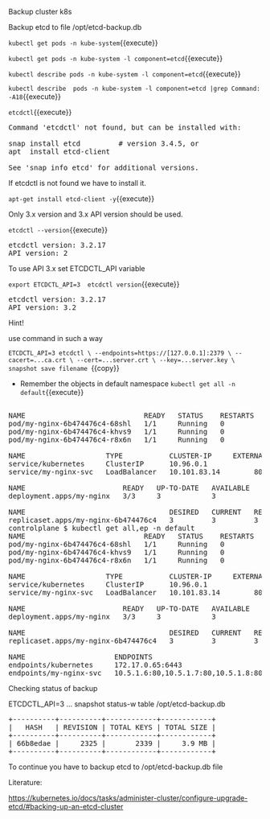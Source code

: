 Backup cluster k8s

Backup etcd to file /opt/etcd-backup.db


`kubectl get pods -n kube-system`{{execute}}


`kubectl get pods -n kube-system -l component=etcd`{{execute}}

`kubectl describe pods -n kube-system -l component=etcd`{{execute}}

`kubectl describe  pods -n kube-system -l component=etcd |grep Command: -A18`{{execute}}

`etcdctl`{{execute}}
<pre>
Command 'etcdctl' not found, but can be installed with:

snap install etcd         # version 3.4.5, or
apt  install etcd-client

See 'snap info etcd' for additional versions.
</pre>

If etcdctl is not found we have to install it.

`apt-get install etcd-client -y`{{execute}}

Only 3.x version and 3.x API version should be used.

`etcdctl --version`{{execute}}

<pre>
etcdctl version: 3.2.17
API version: 2
</pre>

To use API 3.x set ETCDCTL_API variable

`export ETCDCTL_API=3 
etcdctl version`{{execute}}
<pre>
etcdctl version: 3.2.17
API version: 3.2
</pre>


Hint!

use command in such a way

`ETCDCTL_API=3 etcdctl \
  --endpoints=https://[127.0.0.1]:2379 \
  --cacert=...ca.crt \
  --cert=...server.crt \
  --key=...server.key \
  snapshot save filename
  `{{copy}}


* Remember the objects in default namespace
`kubectl get all -n default`{{execute}}
<pre>

NAME                            READY   STATUS    RESTARTS   AGE
pod/my-nginx-6b474476c4-68shl   1/1     Running   0          7m2s
pod/my-nginx-6b474476c4-khvs9   1/1     Running   0          7m2s
pod/my-nginx-6b474476c4-r8x6n   1/1     Running   0          7m2s

NAME                   TYPE           CLUSTER-IP     EXTERNAL-IP   PORT(S)        AGE
service/kubernetes     ClusterIP      10.96.0.1      <none>        443/TCP        12m
service/my-nginx-svc   LoadBalancer   10.101.83.14   <pending>     80:31662/TCP   12m

NAME                       READY   UP-TO-DATE   AVAILABLE   AGE
deployment.apps/my-nginx   3/3     3            3           12m

NAME                                  DESIRED   CURRENT   READY   AGE
replicaset.apps/my-nginx-6b474476c4   3         3         3       12m
controlplane $ kubectl get all,ep -n default
NAME                            READY   STATUS    RESTARTS   AGE
pod/my-nginx-6b474476c4-68shl   1/1     Running   0          7m20s
pod/my-nginx-6b474476c4-khvs9   1/1     Running   0          7m20s
pod/my-nginx-6b474476c4-r8x6n   1/1     Running   0          7m20s

NAME                   TYPE           CLUSTER-IP     EXTERNAL-IP   PORT(S)        AGE
service/kubernetes     ClusterIP      10.96.0.1      <none>        443/TCP        12m
service/my-nginx-svc   LoadBalancer   10.101.83.14   <pending>     80:31662/TCP   12m

NAME                       READY   UP-TO-DATE   AVAILABLE   AGE
deployment.apps/my-nginx   3/3     3            3           12m

NAME                                  DESIRED   CURRENT   READY   AGE
replicaset.apps/my-nginx-6b474476c4   3         3         3       12m

NAME                     ENDPOINTS                             AGE
endpoints/kubernetes     172.17.0.65:6443                      12m
endpoints/my-nginx-svc   10.5.1.6:80,10.5.1.7:80,10.5.1.8:80   12m
</pre>



Checking status of backup

ETCDCTL_API=3 ... snapshot status-w table /opt/etcd-backup.db
<pre>
+----------+----------+------------+------------+
|   HASH   | REVISION | TOTAL KEYS | TOTAL SIZE |
+----------+----------+------------+------------+
| 66b8edae |     2325 |       2339 |     3.9 MB |
+----------+----------+------------+------------+
</pre>


To continue you have to backup etcd to /opt/etcd-backup.db file


Literature:

https://kubernetes.io/docs/tasks/administer-cluster/configure-upgrade-etcd/#backing-up-an-etcd-cluster






